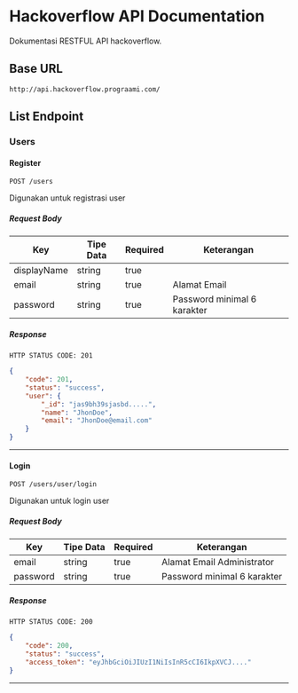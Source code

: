 # Hackoverflow API Documentation

Dokumentasi RESTFUL API hackoverflow.

## Base URL

```http
http://api.hackoverflow.prograami.com/
```

## List Endpoint

### Users

#### Register

```http
POST /users
```

Digunakan untuk registrasi user

##### Request Body

| Key      | Tipe Data | Required | Keterangan                  |
| -------- | --------- | -------- | --------------------------- |
| displayName     | string    | true     			|           |
| email    | string    | true     | Alamat Email  |
| password | string    | true     | Password minimal 6 karakter |

##### Response

```http
HTTP STATUS CODE: 201
```

```json
{
    "code": 201,
    "status": "success",
    "user": {
        "_id": "jas9bh39sjasbd.....",
        "name": "JhonDoe",
        "email": "JhonDoe@email.com"
    }
}
```

------

#### Login

```http
POST /users/user/login
```

Digunakan untuk login user

##### Request Body

| Key      | Tipe Data | Required | Keterangan                  |
| -------- | --------- | -------- | --------------------------- |
| email    | string    | true     | Alamat Email Administrator  |
| password | string    | true     | Password minimal 6 karakter |

##### Response

```http
HTTP STATUS CODE: 200
```

```json
{
    "code": 200,
    "status": "success",
    "access_token": "eyJhbGciOiJIUzI1NiIsInR5cCI6IkpXVCJ...."
}
```

------